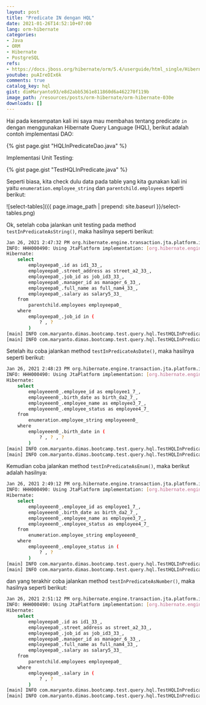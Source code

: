 ```yaml
---
layout: post
title: "Predicate IN dengan HQL"
date: 2021-01-26T14:52:10+07:00
lang: orm-hibernate
categories:
- Java
- ORM
- Hibernate
- PostgreSQL
refs: 
- https://docs.jboss.org/hibernate/orm/5.4/userguide/html_single/Hibernate_User_Guide.html#hql-in-predicate
youtube: puAIreDIx6k
comments: true
catalog_key: hql
gist: dimMaryanto93/e8d2abb5361e811860d6a462270f119b
image_path: /resources/posts/orm-hibernate/orm-hibernate-030e
downloads: []
---
```


Hai pada kesempatan kali ini saya mau membahas tentang predicate `in` dengan menggunakan Hibernate Query Language (HQL), berikut adalah contoh implementasi DAO:

{% gist page.gist "HQLInPredicateDao.java" %}

Implementasi Unit Testing:

{% gist page.gist "TestHQLInPredicate.java" %}

Seperti biasa, kita check dulu data pada table yang kita gunakan kali ini yaitu `enumeration.employee_string` dan `parentchild.employees` seperti berikut:

![select-tables]({{ page.image_path | prepend: site.baseurl }}/select-tables.png)

Ok, setelah coba jalankan unit testing pada method `testInPredicateAsString()`, maka hasilnya seperti berikut:

```bash
Jan 26, 2021 2:47:32 PM org.hibernate.engine.transaction.jta.platform.internal.JtaPlatformInitiator initiateService
INFO: HHH000490: Using JtaPlatform implementation: [org.hibernate.engine.transaction.jta.platform.internal.NoJtaPlatform]
Hibernate: 
    select
        employeepa0_.id as id1_33_,
        employeepa0_.street_address as street_a2_33_,
        employeepa0_.job_id as job_id3_33_,
        employeepa0_.manager_id as manager_6_33_,
        employeepa0_.full_name as full_nam4_33_,
        employeepa0_.salary as salary5_33_ 
    from
        parentchild.employees employeepa0_ 
    where
        employeepa0_.job_id in (
            ? , ?
        )
[main] INFO com.maryanto.dimas.bootcamp.test.query.hql.TestHQLInPredicate - data: [EmployeeParentChildEntity(id=aee1795f-816b-4a4b-a8ef-4429fe3069c1, name=Hari Sapto Adi, address=Cicalengka Raya, salary=10000000.00, job=Chief Technology Officer), EmployeeParentChildEntity(id=c8a4c59f-f2f3-413c-80b4-31c797b863db, name=Muhamad Yusuf, address=Ujung Berung, salary=3000000.00, job=Software Engineer)]
[main] INFO com.maryanto.dimas.bootcamp.test.query.hql.TestHQLInPredicate - destroy hibernate session!
```

Setelah itu coba jalankan method `testInPredicateAsDate()`, maka hasilnya seperti berikut:

```bash
Jan 26, 2021 2:48:23 PM org.hibernate.engine.transaction.jta.platform.internal.JtaPlatformInitiator initiateService
INFO: HHH000490: Using JtaPlatform implementation: [org.hibernate.engine.transaction.jta.platform.internal.NoJtaPlatform]
Hibernate: 
    select
        employeeen0_.employee_id as employee1_7_,
        employeeen0_.birth_date as birth_da2_7_,
        employeeen0_.employee_name as employee3_7_,
        employeeen0_.employee_status as employee4_7_ 
    from
        enumeration.employee_string employeeen0_ 
    where
        employeeen0_.birth_date in (
            ? , ? , ?
        )
[main] INFO com.maryanto.dimas.bootcamp.test.query.hql.TestHQLInPredicate - data: [EmployeeEnumString(id=5, name=Dimas Maryanto, birthDate=1993-03-01, status=LEAVE), EmployeeEnumString(id=7, name=Abdul Arraisi, birthDate=1994-01-07, status=ACTIVE), EmployeeEnumString(id=8, name=Rega, birthDate=2021-01-01, status=RESIGN)]
[main] INFO com.maryanto.dimas.bootcamp.test.query.hql.TestHQLInPredicate - destroy hibernate session!
```

Kemudian coba jalankan method `testInPredicateAsEnum()`, maka berikut adalah hasilnya:

```bash
Jan 26, 2021 2:49:12 PM org.hibernate.engine.transaction.jta.platform.internal.JtaPlatformInitiator initiateService
INFO: HHH000490: Using JtaPlatform implementation: [org.hibernate.engine.transaction.jta.platform.internal.NoJtaPlatform]
Hibernate: 
    select
        employeeen0_.employee_id as employee1_7_,
        employeeen0_.birth_date as birth_da2_7_,
        employeeen0_.employee_name as employee3_7_,
        employeeen0_.employee_status as employee4_7_ 
    from
        enumeration.employee_string employeeen0_ 
    where
        employeeen0_.employee_status in (
            ? , ?
        )
[main] INFO com.maryanto.dimas.bootcamp.test.query.hql.TestHQLInPredicate - data: [EmployeeEnumString(id=5, name=Dimas Maryanto, birthDate=1993-03-01, status=LEAVE), EmployeeEnumString(id=8, name=Rega, birthDate=2021-01-01, status=RESIGN)]
[main] INFO com.maryanto.dimas.bootcamp.test.query.hql.TestHQLInPredicate - destroy hibernate session!
```

dan yang terakhir coba jalankan method `testInPredicateAsNumber()`, maka hasilnya seperti berikut:

```bash
Jan 26, 2021 2:51:12 PM org.hibernate.engine.transaction.jta.platform.internal.JtaPlatformInitiator initiateService
INFO: HHH000490: Using JtaPlatform implementation: [org.hibernate.engine.transaction.jta.platform.internal.NoJtaPlatform]
Hibernate: 
    select
        employeepa0_.id as id1_33_,
        employeepa0_.street_address as street_a2_33_,
        employeepa0_.job_id as job_id3_33_,
        employeepa0_.manager_id as manager_6_33_,
        employeepa0_.full_name as full_nam4_33_,
        employeepa0_.salary as salary5_33_ 
    from
        parentchild.employees employeepa0_ 
    where
        employeepa0_.salary in (
            ? , ?
        )
[main] INFO com.maryanto.dimas.bootcamp.test.query.hql.TestHQLInPredicate - data: [EmployeeParentChildEntity(id=c8a4c59f-f2f3-413c-80b4-31c797b863db, name=Muhamad Yusuf, address=Ujung Berung, salary=3000000.00, job=Software Engineer)]
[main] INFO com.maryanto.dimas.bootcamp.test.query.hql.TestHQLInPredicate - destroy hibernate session!
```